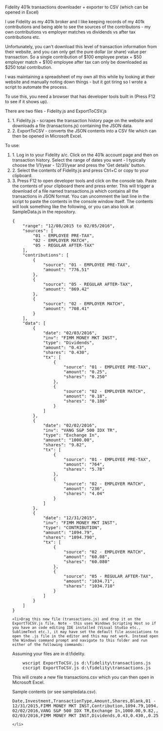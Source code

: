 Fidelity 401k transactions downloader + exporter to CSV (which can be opened in Excel)

I use Fidelity as my 401k broker and I like keeping records of my 401k contributions and being able to see the sources of the contributons - my own contributions vs employer matches vs dividends vs after tax contributions etc.

Unfortunately, you can't download this level of transaction information from their website, and you can only get the pure dollar (or share) value per transaction. So a single contribution of $100 employee pretax + $50 employer match + $100 employee after tax can only be downloaded as $250 total contribution.

I was maintaining a spreadsheet of my own all this while by looking at their website and manually noting down things - but it got tiring so I wrote a script to automate the process.

To use this, you need a browser that has developer tools built in (Press F12 to see if it shows up).

There are two files - Fidelity.js and ExportToCSV.js
<ol>
    <li>1. Fidelity.js - scrapes the transaction history page on the website and downloads a file (transactions.js) containing the JSON data.</li>
    <li>2. ExportToCSV - converts the JSON contents into a CSV file which can then be opened in Microsoft Excel.</li>
</ol>

To use:
<ol>
    <li>1. Log in to your Fidelity a/c. Click on the 401k account page and then on transaction history. Select the range of dates you want - I typically choose the 1/1/year - 12/31/year and press the 'Get details' button.</li>
    <li>2. Select the contents of Fidelity.js and press Ctrl+C or copy to your clipboard.</li>
    <li>3. Press F12 to open developer tools and click on the console tab. Paste the contents of your clipboard there and press enter. This will trigger a download of a file named transactions.js which contains all the transactions in JSON format. You can uncomment the last line in the script to paste the contents in the console window itself. The contents will look something like the following, or you can also look at SampleData.js in the repository.

<pre>
{
    "range": "12/08/2015 to 02/05/2016",
    "sources": [
        "01 - EMPLOYEE PRE-TAX",
        "02 - EMPLOYER MATCH",
        "05 - REGULAR AFTER-TAX"
    ],
    "contributions": [
        {
            "source": "01 - EMPLOYEE PRE-TAX",
            "amount": "776.51"
        },
        {
            "source": "05 - REGULAR AFTER-TAX",
            "amount": "869.42"
        },
        {
            "source": "02 - EMPLOYER MATCH",
            "amount": "708.41"
        }
    ],
    "data": [
        {
            "date": "02/03/2016",
            "inv": "FIMM MONEY MKT INST",
            "type": "Dividends",
            "amount": "0.43",
            "shares": "0.430",
            "tx": [
                {
                    "source": "01 - EMPLOYEE PRE-TAX",
                    "amount": "0.25",
                    "shares": "0.250"
                },
                {
                    "source": "02 - EMPLOYER MATCH",
                    "amount": "0.18",
                    "shares": "0.180"
                }
            ]
        },
        {
            "date": "02/02/2016",
            "inv": "VANG S&P 500 IDX TR",
            "type": "Exchange In",
            "amount": "1000.00",
            "shares": "9.82",
            "tx": [
                {
                    "source": "01 - EMPLOYEE PRE-TAX",
                    "amount": "764",
                    "shares": "5.78"
                },
                {
                    "source": "02 - EMPLOYER MATCH",
                    "amount": "236",
                    "shares": "4.04"
                }
            ]
        },
        {
            "date": "12/31/2015",
            "inv": "FIMM MONEY MKT INST",
            "type": "CONTRIBUTION",
            "amount": "1094.79",
            "shares": "1094.790",
            "tx": [
                {
                    "source": "02 - EMPLOYER MATCH",
                    "amount": "60.08",
                    "shares": "60.080"
                },
                {
                    "source": "05 - REGULAR AFTER-TAX",
                    "amount": "1034.71",
                    "shares": "1034.710"
                }
            ]
        }
    ]
}
</pre></li>

    <li>Drag this new file (transactions.js) and drop it on the ExportToCSV.js file. Note - this uses Windows Scripting Host so if you have an code editing IDE installed (Visual Studio etc., SublimeText etc.), it may have set the default file associations to open the .js file in the editor and this may not work. Instead open the Windows command prompt and navigate to this folder and run either of the following commands:

Assuming your files are in d:\fidelity.

<pre>
    wscript ExportToCSV.js d:\fidelity\transactions.js
    cscript ExportToCSV.js d:\fidelity\transactions.js
</pre>

This will create a new file transactions.csv which you can then open in Microsoft Excel.

Sample contents (or see sampledata.csv).

<pre>
Date,Investment,TransactionType,Amount,Shares,Blank,01 - EMPLOYEE PRE-TAX,02 - EMPLOYER MATCH,05 - REGULAR AFTER-TAX,
12/31/2015,FIMM MONEY MKT INST,Contribution,1094.79,1094.790,,,60.08,1034.71
02/02/2016,VANG S&P 500 IDX TR,Exchange In,1000.00,9.82,,764,236
02/03/2016,FIMM MONEY MKT INST,Dividends,0.43,0.430,,0.25,0.18
</pre>
    </li>
</ol>